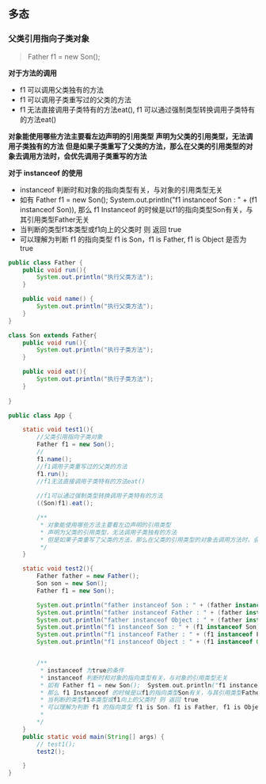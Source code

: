 ## 多态

### 父类引用指向子类对象

> Father f1 = new Son();



**对于方法的调用**

- f1 可以调用父类独有的方法
- f1 可以调用子类重写过的父类的方法
- f1 无法直接调用子类特有的方法eat(), f1 可以通过强制类型转换调用子类特有的方法eat()

**对象能使用哪些方法主要看左边声明的引用类型**
**声明为父类的引用类型，无法调用子类独有的方法**
**但是如果子类重写了父类的方法，那么在父类的引用类型的对象去调用方法时，会优先调用子类重写的方法**



**对于 instanceof 的使用**

- instanceof 判断时和对象的指向类型有关，与对象的引用类型无关
- 如有 Father f1 = new Son();  System.out.println("f1 instanceof Son : " + (f1 instanceof Son)), 那么 f1 Instanceof 的时候是以f1的指向类型Son有关，与其引用类型Father无关
- 当判断的类型f1本类型或f1向上的父类时 则 返回 true
- 可以理解为判断 f1 的指向类型 f1 is Son，f1 is Father, f1 is Object 是否为 true





```java
public class Father {
    public void run(){
        System.out.println("执行父类方法");
    }

    public void name() {
        System.out.println("执行父类方法");
    }
}
```

```java
class Son extends Father{
    public void run(){
        System.out.println("执行子类方法");
    }

    public void eat(){
        System.out.println("执行子类方法");
    }
    
}
```

```java
public class App {

    static void test1(){
        //父类引用指向子类对象
        Father f1 = new Son();
        // 
        f1.name();
        //f1调用子类重写过的父类的方法
        f1.run();
        //f1无法直接调用子类特有的方法eat()
        
        //f1可以通过强制类型转换调用子类特有的方法
        ((Son)f1).eat();

        /**
         * 对象能使用哪些方法主要看左边声明的引用类型
         * 声明为父类的引用类型，无法调用子类独有的方法
         * 但是如果子类重写了父类的方法，那么在父类的引用类型的对象去调用方法时，会优先调用子类重写的方法
         */
    }

    static void test2(){
        Father father = new Father();
        Son son = new Son();
        Father f1 = new Son();

        System.out.println("father instanceof Son : " + (father instanceof Son)); //false
        System.out.println("father instanceof Father : " + (father instanceof Father)); //true
        System.out.println("father instanceof Object : " + (father instanceof Object)); //true
        System.out.println("f1 instanceof Son : " + (f1 instanceof Son));
        System.out.println("f1 instanceof Father : " + (f1 instanceof Father));
        System.out.println("f1 instanceof Object : " + (f1 instanceof Object));


        /** 
         * instanceof 为true的条件
         * instanceof 判断时和对象的指向类型有关，与对象的引用类型无关
         * 如有 Father f1 = new Son();  System.out.println("f1 instanceof Son : " + (f1 instanceof Son));
         * 那么 f1 Instanceof 的时候是以f1的指向类型Son有关，与其引用类型Father无关
         * 当判断的类型f1本类型或f1向上的父类时 则 返回 true
         * 可以理解为判断 f1 的指向类型 f1 is Son，f1 is Father, f1 is Object 是否为 true
         * 
        */
    }
    public static void main(String[] args) {
        // test1();
        test2();

    }
}
```

